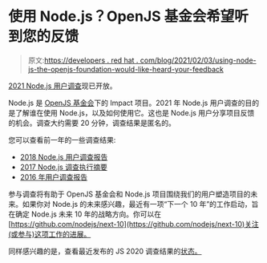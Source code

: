 # 使用 Node.js？OpenJS 基金会希望听到您的反馈

> 原文:[https://developers . red hat . com/blog/2021/02/03/using-node-js-the-openjs-foundation-would-like-heard-your-feedback](https://developers.redhat.com/blog/2021/02/03/using-node-js-the-openjs-foundation-would-like-to-hear-your-feedback)

[2021 Node.js 用户调查](https://www.surveymonkey.com/r/7BYTZMS)现已开放。

Node.js 是 [OpenJS 基金会](https://openjsf.org/)下的 Impact 项目。2021 年 Node.js 用户调查的目的是了解谁在使用 Node.js，以及如何使用它。这也是 Node.js 用户分享项目反馈的机会。调查大约需要 20 分钟，调查结果是匿名的。

您可以查看前一年的一些调查结果:

*   [2018 Node.js 用户调查报告](https://nodejs.org/en/user-survey-report/)
*   [2017 Node.js 调查执行摘要](https://github.com/nodejs/nodejs.org/blob/206109d457ea0af0cad9c469364bab0be6375d0e/static/documents/casestudies/Nodejs_2017_User_Survey_Exec_Summary.pdf)
*   [2016 年用户调查报告](https://nodejs.org/static/documents/2016-survey-report.pdf)

参与调查将有助于 OpenJS 基金会和 Node.js 项目围绕我们的用户塑造项目的未来。如果你对 Node.js 的未来感兴趣，最近有一项“下一个 10 年”的工作启动，旨在确定 Node.js 未来 10 年的战略方向。你可以在[https://github.com/nodejs/next-10](https://github.com/nodejs/next-10)关注(或参与)这项工作的进展。

同样感兴趣的是，查看最近发布的 JS 2020 调查结果的[状态。](https://2020.stateofjs.com/)